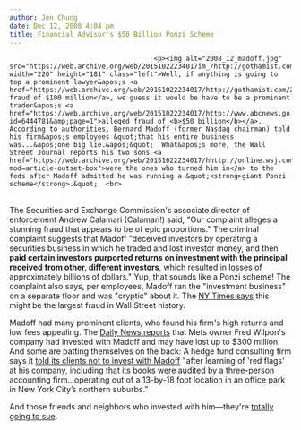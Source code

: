 ```yaml
---
author: Jen Chung
date: Dec 12, 2008 4:04 pm
title: Financial Advisor's $50 Billion Ponzi Scheme
---
```


	
										<p><img alt="2008_12_madoff.jpg" src="https://web.archive.org/web/20151022234017im_/http://gothamist.com/attachments/jen/2008_12_madoff.jpg" width="220" height="181" class="left">Well, if anything is going to top a prominent lawyer&apos;s <a href="https://web.archive.org/web/20151022234017/http://gothamist.com/2008/12/12/prominent_lawyeralleged_grifter_den.php">alleged fraud of $100 million</a>, we guess it would be have to be a prominent trader&apos;s <a href="https://web.archive.org/web/20151022234017/http://www.abcnews.go.com/Blotter/story?id=6444781&amp;page=1">alleged fraud of <b>$50 billion</b></a>.  According to authorities, Bernard Madoff (former Nasdaq chairman) told his firm&apos;s employees &quot;that his entire business was...&apos;one big lie.&apos;&quot;  What&apos;s more, the Wall Street Journal reports his two sons <a href="https://web.archive.org/web/20151022234017/hhttp://online.wsj.com/article/SB122903010173099377.html?mod=article-outset-box">were the ones who turned him in</a> to the feds after Madoff admitted he was running a &quot;<strong>giant Ponzi scheme</strong>.&quot;  <br>
 <br>
The Securities and Exchange Commission&apos;s associate director of enforcement Andrew Calamari (Calamari!) said, &quot;Our complaint alleges a stunning fraud that appears to be of epic proportions.&quot;  The criminal complaint suggests that Madoff &quot;deceived investors by operating a securities business in which he traded and lost investor money, and then <strong>paid certain investors purported returns on investment with the principal received from other, different investors</strong>, which resulted in losses of approximately billions of dollars.&quot;  Yup, that sounds like a Ponzi scheme!  The complaint also says, per employees, Madoff ran the &quot;investment business&quot; on a separate floor and was &quot;cryptic&quot; about it.  The <a href="https://web.archive.org/web/20151022234017/http://www.nytimes.com/2008/12/12/business/12scheme.html?scp=1&amp;sq=bernard%20madoff&amp;st=cse">NY Times says</a> this might be the largest fraud in Wall Street history.</p>

<p>Madoff had many prominent clients, who found his firm&apos;s high returns and low fees appealing. The <a href="https://web.archive.org/web/20151022234017/http://www.nydailynews.com/news/ny_crime/2008/12/12/2008-12-12_mets_owner_fred_wilpon_may_have_been_big.html">Daily News reports</a> that Mets owner Fred Wilpon&apos;s company had invested with Madoff and may have lost up to $300 million.  And some are patting themselves on the back: A hedge fund consulting firm says it <a href="https://web.archive.org/web/20151022234017/http://www.bloomberg.com/apps/news?pid=20601087&amp;sid=afr_KQndJUUs&amp;refer=home">told its clients not to invest with Madoff</a> &quot;after learning of &apos;red flags&apos; at his company, including that its books were audited by a three-person accounting firm...operating out of a 13-by-18 foot location in an office park in New York City&#x2019;s northern suburbs.&quot;</p>

<p>And those friends and neighbors who invested with him&#x2014;they&apos;re <a href="https://web.archive.org/web/20151022234017/http://www.bloomberg.com/apps/news?pid=20601087&amp;sid=aaPDG3hOVWy4&amp;refer=home">totally going to sue</a>.</p>					
										
									
				